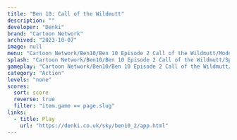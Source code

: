```yaml
---
title: "Ben 10: Call of the Wildmutt"
description: ""
developer: "Denki"
brand: "Cartoon Network"
archived: "2023-10-07"
image: null
menu: "Cartoon Network/Ben10/Ben 10 Episode 2 Call of the Wildmutt/ModeSelect copy.jpg"
splash: "Cartoon Network/Ben10/Ben 10 Episode 2 Call of the Wildmutt/Splash copy.jpg"
gameplay: "Cartoon Network/Ben10/Ben 10 Episode 2 Call of the Wildmutt/Play02 copy.jpg"
category: "Action"
levels: "none"
scores:
  sort: score
  reverse: true
  filter: "item.game == page.slug"
links:
  - title: Play
    url: "https://denki.co.uk/sky/ben10_2/app.html"
---
```

